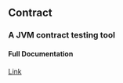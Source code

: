 ## Contract
### A JVM contract testing tool

#### Full Documentation
[Link](http://harmingcola.github.io/contract/)
